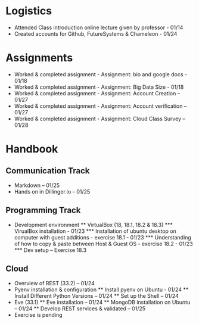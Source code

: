 #	Logistics
*	Attended Class introduction online lecture given by professor - 01/14
*	Created accounts for Github, FutureSystems & Chameleon - 01/24

#	Assignments
*	Worked & completed assignment - Assignment: bio and google docs - 01/18
*	Worked & completed assignment - Assignment: Big Data Size - 01/18
*	Worked & completed assignment - Assignment: Account Creation – 01/27
*	Worked & completed assignment - Assignment: Account verification – 01/27
*	Worked & completed assignment - Assignment: Cloud Class Survey – 01/28
	
#	Handbook
##	Communication Track
*	Markdown – 01/25
*	Hands on in Dillinger.io – 01/25
##	Programming Track
*	Development environment
**	VirtualBox (18, 18.1, 18.2 & 18.3)
***	VirualBox installation - 01/23
***	Installation of ubuntu desktop on computer with guest additions - exercise 18.1 - 01/23
***	Understanding of how to copy & paste between Host & Guest OS - exercise 18.2 - 01/23
***	Dev setup – Exercise 18.3

##	Cloud
*	Overview of REST (33.2) – 01/24
*	Pyenv installation & configuration 
**	Install pyenv on Ubuntu  - 01/24
**	Install Different Python Versions – 01/24
**	Set up the Shell – 01/24
*	Eve (33.1)
**	Eve installation – 01/24
**	MongoDB installation on Ubuntu – 01/24
**	Develop REST services & validated – 01/25
*	Exercise is pending
